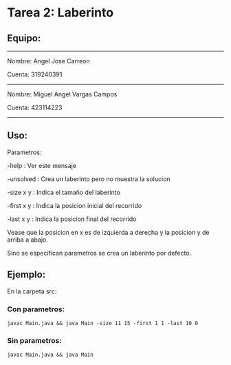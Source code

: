 # Tarea 2: Laberinto

## Equipo:

---

Nombre: Angel Jose Carreon

Cuenta: 319240391

---

Nombre: Miguel Angel Vargas Campos

Cuenta: 423114223

---

## Uso:
Parametros: 
 
-help : Ver este mensaje 

-unsolved : Crea un laberinto pero no muestra la solucion 

-size x y : Indica el tamaño del laberinto 

-first x y : Indica la posicion inicial del recorrido 

-last x y : Indica la posicion final del recorrido 
 
Vease que la posicion en x es de izquierda a derecha y la posicion y de arriba a abajo. 

Sino se especifican parametros se crea un laberinto por defecto.

## Ejemplo:
En la carpeta src:

### Con parametros:

```shell
javac Main.java && java Main -size 11 15 -first 1 1 -last 10 0
```

### Sin parametros:

```shell
javac Main.java && java Main
```
